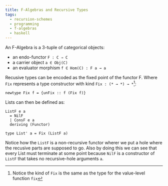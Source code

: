 ```yaml
---
title: F-Algebras and Recursive Types
tags:
  - recursion-schemes
  - programming
  - f-algebras
  - haskell
---
```


An F-Algebra is a 3-tuple of categorical objects: 

  * an endo-functor `F : C ⇒ C`
  * a carrier object `a ∈ Obj(C)`
  * an evaluator morphism `f ∈ Hom(C) : F a → a`

Recusive types can be encoded as the fixed point of the functor F. Where `Fix` represents
a type constructor with kind `Fix : (* → *) → *`[^1]: 

  ```
  newtype Fix f = {unFix :: f (Fix f)}
  ```
Lists can then be defined as: 

  ```
  ListF e a
    = NilF
    | ConsF e a
    deriving (Functor)

  type List' a = Fix (ListF a)
  ```
Notice how the `ListF` is a non-recursive functor wherer we put a hole where
the recusive parts are supposed to go. Also by doing this we can see that every
List must terminate at some point because `NilF` is a constructor of `ListF` that
takes no recursive-hole arguments `a`.

[^1]: Notice the kind of `Fix` is the same as the type for the value-level function `fix`

[1]: ./fixed-point.md
